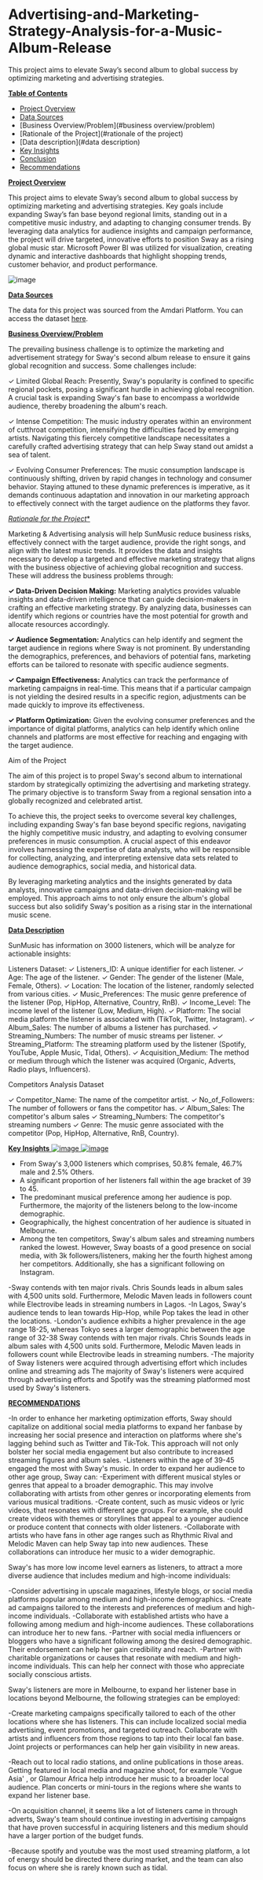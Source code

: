 # Advertising-and-Marketing-Strategy-Analysis-for-a-Music-Album-Release
This project aims to elevate Sway’s second album to global success by optimizing marketing and advertising strategies. 

<ins>**Table of Contents**<ins>
- [Project Overview](#project-overview)
- [Data Sources](#data-sources)
- [Business Overview/Problem](#business overview/problem)
- [Rationale of the Project](#rationale of the project)
- [Data description](#data description)
- [Key Insights](#key-insights)
- [Conclusion](#conclusion)
- [Recommendations](#reccommendations)

 <ins>**Project Overview**<ins>
 
This project aims to elevate Sway’s second album to global success by optimizing marketing and advertising strategies. Key goals include expanding Sway’s fan base beyond regional limits, standing out in a competitive music industry, and adapting to changing consumer trends. By leveraging data analytics for audience insights and campaign performance, the project will drive targeted, innovative efforts to position Sway as a rising global music star. Microsoft Power BI was utilized for visualization, creating dynamic and interactive dashboards that highlight shopping trends, customer behavior, and product performance.

![image](https://github.com/user-attachments/assets/f06b1296-abd0-4b19-a92c-e1bed3b05738)

<ins>**Data Sources**<ins>

The data for this project was sourced from the Amdari Platform. You can access the dataset [here](https://api.amdari.io/dataset/124/Datasets.zip).

<ins>**Business Overview/Problem**<ins>
 
The prevailing business challenge is to optimize the marketing and advertisement strategy for Sway's second album release to ensure it gains global recognition and success. Some challenges include:

✓ Limited Global Reach: Presently, Sway's popularity is confined to specific regional pockets, posing a significant hurdle in achieving global recognition. A crucial task is expanding Sway's fan base to encompass a worldwide audience, thereby broadening the album's reach.
 
✓ Intense Competition: The music industry operates within an environment of cutthroat competition, intensifying the difficulties faced by emerging artists. Navigating this fiercely competitive landscape necessitates a carefully crafted advertising strategy that can help Sway stand out amidst a sea of talent.

✓ Evolving Consumer Preferences: The music consumption landscape is continuously shifting, driven by rapid changes in technology and consumer behavior. Staying attuned to these dynamic preferences is imperative, as it demands continuous adaptation and innovation in our marketing approach to effectively connect with the target audience on the platforms they favor.

<ins>*Rationale for the Project**<ins>
 
Marketing & Advertising analysis will help SunMusic reduce business risks, effectively connect with the target audience, provide the right songs, and align with the latest music trends. It provides the data and insights necessary to develop a targeted and effective marketing strategy that aligns with the business objective of achieving global recognition and success. These will address the business problems through:

**✓ Data-Driven Decision Making:** Marketing analytics provides valuable insights and data-driven intelligence that can guide decision-makers in crafting an effective marketing strategy. By analyzing data, businesses can identify which regions or countries have the most potential for growth and allocate resources accordingly.
 
**✓ Audience Segmentation:** Analytics can help identify and segment the target audience in regions where Sway is not prominent. By understanding the demographics, preferences, and behaviors of potential fans, marketing efforts can be tailored to resonate with specific audience segments.
 
**✓ Campaign Effectiveness:** Analytics can track the performance of marketing campaigns in real-time. This means that if a particular campaign is not yielding the desired results in a specific region, adjustments can be made quickly to improve its effectiveness.
 
**✓ Platform Optimization:** Given the evolving consumer preferences and the importance of digital platforms, analytics can help identify which online channels and platforms are most effective for reaching and engaging with the target audience.

Aim of the Project

The aim of this project is to propel Sway's second album to international stardom by strategically optimizing the advertising and marketing strategy. The primary objective is to transform Sway from a regional sensation into a globally recognized and celebrated artist. 


To achieve this, the project seeks to overcome several key challenges, including expanding Sway's fan base beyond specific regions, navigating the highly competitive music industry, and adapting to evolving consumer preferences in music consumption. A crucial aspect of this endeavor involves harnessing the expertise of data analysts, who will be responsible for collecting, analyzing, and interpreting extensive data sets related to audience demographics, social media, and historical data. 

By leveraging marketing analytics and the insights generated by data analysts, innovative campaigns and data-driven decision-making will be employed. This approach aims to not only ensure the album's global success but also solidify Sway's position as a rising star in the international music scene.

<ins>**Data Description**<ins>
 
SunMusic has information on 3000 listeners, which will be analyze for actionable insights:

Listeners Dataset:
✓ Listeners_ID: A unique identifier for each listener.
✓ Age: The age of the listener.
✓ Gender: The gender of the listener (Male, Female, Others).
✓ Location: The location of the listener, randomly selected from various cities.
✓ Music_Preferences: The music genre preference of the listener (Pop, HipHop, Alternative, Country, RnB).
✓ Income_Level: The income level of the listener (Low, Medium, High).
✓ Platform: The social media platform the listener is associated with (TikTok, Twitter, Instagram).
✓ Album_Sales: The number of albums a listener has purchased.
✓ Streaming_Numbers: The number of music streams per listener.
✓ Streaming_Platform: The streaming platform used by the listener (Spotify, YouTube, Apple Music, Tidal, Others).
✓ Acquisition_Medium: The method or medium through which the listener was acquired (Organic, Adverts, Radio plays, Influencers).

Competitors Analysis Dataset

✓ Competitor_Name: The name of the competitor artist.
✓ No_of_Followers: The number of followers or fans the competitor has.
✓ Album_Sales: The competitor's album sales
✓ Streaming_Numbers: The competitor's streaming numbers
✓ Genre: The music genre associated with the competitor (Pop, HipHop, Alternative, RnB, Country).

<ins>**Key Insights**<ins>
![image](https://github.com/user-attachments/assets/f06b1296-abd0-4b19-a92c-e1bed3b05738)
![image](https://github.com/user-attachments/assets/3fe663c4-a861-405c-8c3d-8513e76586c7)

- From Sway's 3,000 listeners which comprises,  50.8% female, 46.7% male and 2.5% Others. 
- A significant proportion of her listeners fall within the age bracket of 39 to 45. 
- The predominant musical preference among her audience is pop. Furthermore, the majority of the listeners belong to the low-income demographic. 
- Geographically, the highest concentration of her audience is situated in Melbourne.
- Among the ten competitors, Sway's album sales and streaming numbers ranked the lowest. However, Sway boasts of a good presence on social media, with 3k  followers/listeners, making her the fourth highest among her competitors. Additionally, she has a significant following on Instagram.

-Sway contends with ten major rivals. Chris Sounds leads in album sales with 4,500 units sold. Furthermore, Melodic Maven leads in followers count while Electrovibe leads in streaming numbers in Lagos. 
-In Lagos, Sway's audience tends to lean towards Hip-Hop, while Pop takes the lead in other the locations.
-London's audience exhibits a higher prevalence in the age range 18-25, whereas Tokyo sees a larger demographic between the age range of 32-38
Sway contends with ten major rivals. Chris Sounds leads in album sales with 4,500 units sold. Furthermore, Melodic Maven leads in followers count while Electrovibe leads in streaming numbers.
-The majority of Sway listeners were acquired through advertising effort which includes online and streaming ads
The majority of Sway's listeners were acquired through advertising efforts and Spotify was the streaming platformed most used by Sway's listeners.
 

<ins>**RECOMMENDATIONS**<ins>

-In order to enhance her marketing optimization efforts, Sway should capitalize on additional social media platforms to expand her fanbase by  increasing her social presence and interaction on platforms where she's lagging behind such as Twitter and Tik-Tok. This approach will not only bolster her social media engagement but also contribute to increased streaming figures and  album sales.
-Listeners within the age of 39-45 engaged the most with Sway's music. In order to expand her audience to other age group, Sway can:
-Experiment with different musical styles or genres that appeal to a broader demographic. This may involve collaborating with artists from other genres or incorporating elements from various musical traditions.
-Create content, such as music videos or lyric videos, that resonates with different age groups. For example, she could create videos with themes or storylines that appeal to a younger audience or produce content that connects with older listeners.
-Collaborate with artists who have fans in other age ranges such as Rhythmic Rival and Melodic Maven can help Sway tap into new audiences. These collaborations can introduce her music to a wider demographic.


Sway's has more low income level earners as listeners, to attract a more diverse audience that includes medium and high-income individuals:

-Consider advertising in upscale magazines, lifestyle blogs, or social media platforms popular among medium and high-income demographics.
-Create ad campaigns tailored to the interests and preferences of medium and high-income individuals.
-Collaborate with established artists who have a following among medium and high-income audiences. These collaborations can introduce her to new fans.
-Partner with social media influencers or bloggers who have a significant following among the desired demographic. Their endorsement can help her gain credibility and reach.
-Partner with charitable organizations or causes that resonate with medium and high-income individuals. This can help her connect with those who appreciate socially conscious artists. 


Sway's listeners are more in Melbourne, to expand her listener base in locations beyond Melbourne, the following strategies can be employed:

-Create marketing campaigns specifically tailored to each of the other locations where she has listeners. This can include localized social media advertising, event promotions, and targeted outreach.
Collaborate with artists and influencers from those regions to tap into their local fan base. Joint projects or performances can help her gain visibility in new areas.

-Reach out to local radio stations, and online publications in those areas. Getting featured in local media and magazine shoot, for example 'Vogue Asia' , or Glamour Africa help introduce her music to a broader local audience.
Plan concerts or mini-tours in the regions where she wants to expand her listener base.

-On acquisition channel, it seems like a lot of listeners came in through adverts, Sway's team should continue investing in advertising campaigns that have proven successful in acquiring listeners and this medium should have a larger portion of the budget funds. 

-Because spotify and youtube was the most used streaming platform, a lot of energy should be directed there during market, and the team can also focus on where she is rarely known such as tidal.


